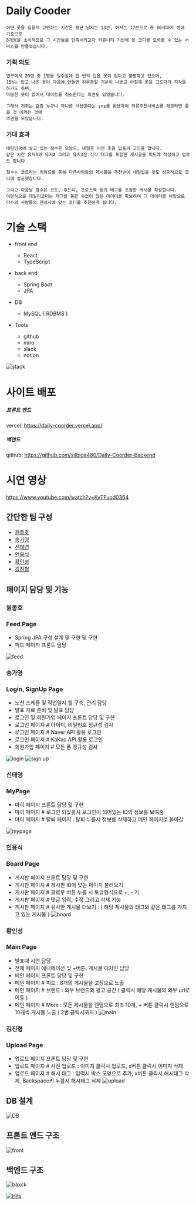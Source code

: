 # Daily Cooder

```
어떤 옷을 입을지 고민하는 시간은 평균 남자는 13분, 여자는 17분으로 총 60세까지 생애 기준으로
6개월을 소비하므로 그 시간들을 단축시키고자 커뮤니티 기반에 옷 코디를 도와줄 수 있는 서비스를 만들었습니다.
```

### 기획 의도

```
연구에서 20명 중 1명을 일주일에 한 번씩 입을 옷이 없다고 불평하고 있으며,
15%는 입고 나온 옷이 마음에 안들면 하루종일 기분이 나쁘고 아침에 옷을 고르다가 지각을 하기도 하며,
마땅한 옷이 없어서 데이트를 취소한다는 의견도 있었습니다.

그래서 저희는 요즘 누구나 하나쯤 사용한다는 sns를 활용하여 의류추천서비스를 제공하면 좋을 것 이라는 것에
의견을 모았습니다.
```

### 기대 효과

```
대한민국에 살고 있는 철수은 오늘도, 내일은 어떤 옷을 입을까 고민을 합니다. 
같은 시간 유저1과 유저2 그리고 유저3은 각각 태그를 포함한 게시글을 피드에 작성하고 업로드 합니다

철수는 코트라는 키워드를 통해 다른사람들의 게시물을 추천받아 내일입을 옷도 성공적으로 코디에 성공했습니다.

그리고 다음날 철수은 코트, 후드티, 크로스백 등의 태그를 포함한 게시물 작성합니다. 
이런식으로 데일리코더는 태그를 통한 수없이 많은 데이터를 확보하여 그 데이터를 바탕으로
다수의 사람들의 관심사에 맞는 코디를 추천하게 됩니다.
```

# 기술 스택

- front end
    - React
    - TypeScript
- back end
    - Spring Boot
    - JPA
- DB
    - MySQL ( RDBMS )

- Tools
    - github
    - miro
    - slack
    - notion

![stack](https://user-images.githubusercontent.com/96061695/159240965-d1a72cb7-a8e2-46ce-9160-460c53f04c9c.png)

# 사이트 배포

##### 프론트 엔드

vercel: https://daily-coorder.vercel.app/

##### 백엔드

github: https://github.com/silbioa480/Daily-Coorder-Backend

# 시연 영상

https://www.youtube.com/watch?v=KvTFuod0364

## 간단한 팀 구성

- [원종호](#원종호)
- [송가영](#송가영)
- [신태영](#신태영)
- [인용식](#인용식)
- [황인성](#황인성)
- [김진형](#김진형)

## 페이지 담당 및 기능

### 원종호

### Feed Page

- Spring JPA 구성 설계 및 구현 및 구현
- 피드 페이지 프론트 담당

[//]: # (- 피드 페이지 # 팔로우 : 유저가 팔로우한 사람들의 게시물을 노출)

[//]: # (- 피드 페이지 # 내가 좋아요한 게시물 : 유저가 좋아요한 게시물을 노출.)

[//]: # (- 피드 페이지 # 내가 업로드한 게시물 : 유저가 업로드한 게시물을 노출.)
![feed](https://user-images.githubusercontent.com/96061695/159242235-7eb1503b-3010-412a-8cba-171bcaa7c22c.png)

### 송가영

### Login, SignUp Page

- 노션 스케쥴 및 작업일지 틀 구축, 관리 담당
- 발표 자료 준비 및 발표 담당
- 로그인 및 회원가입 페이지 프론트 담당 및 구현
- 로그인 페이지 # 아이디, 비밀번호 정규성 검사
- 로그인 페이지 # Naver API 활용 로그인
- 로그인 페이지 # KaKao API 활용 로그인
- 회원가입 페이지 # 모든 폼 정규성 검사

[//]: # (- 로그인 페이지 # 아이디 기억하기)

[//]: # (- 로그인 페이지 # 아이디 / 비밀번호 찾기)
![login](https://user-images.githubusercontent.com/96061695/159242281-ced77941-f858-472d-bb5b-c7b0a4bd6d07.png)
![sign up](https://user-images.githubusercontent.com/96061695/159242290-4bd36daa-e942-4dcc-8a45-2ba53c755bf3.png)

### 신태영

### MyPage

- 마이 페이지 프론트 담당 및 구현
- 마이 페이지 # 로그인 되있을시 로그인이 되어있는 ID의 정보를 보여줌
- 마이 페이지 # 탈퇴 페이지 : 탈퇴 누를시 정보를 삭제하고 메인 페이지로 돌아감

[//]: # (- 마이 페이지 # 회원 정보수정 페이지 : 정보수정을 하고 수정하기 누를시 정보 페이지로 가서 수정된 정보를 보여줌)

[//]: # (- 마이 페이지 # 체형등록 페이지 : 체형을 입력하고 등록할시 정보 페이지로 가서 등록한 체형을 보여줌)

![mypage](https://user-images.githubusercontent.com/96061695/159242346-0e28e476-2170-4304-9cf0-c1b9688003bf.png)

### 인용식

### Board Page

- 게시판 페이지 프론트 담당 및 구현
- 게시판 페이지 # 게시판 ID에 맞는 페이지 불러오기
- 게시판 페이지 # 팔로우 버튼 누를 시 토글형식으로 +, - 기
- 게시판 페이지 # 댓글 입력, 수정 그리고 삭제 기능
- 게시판 페이지 # 유사한 게시물 더보기 : ( 해당 게시물의 태그와 같은 태그를 가지고 있는 게시물 )
  ![board](https://user-images.githubusercontent.com/96061695/159245948-7fe74807-12fd-45c4-b4e4-645392eaf095.png)

### 황인성

### Main Page

- 발표때 시연 담당
- 전체 페이지 애니메이션 및 +버튼, 게시물 디자인 담당
- 메인 페이지 프론트 담당 및 구현
- 메인 페이지 # 피드 : 8개의 게시물을 고정으로 노출
- 메인 페이지 # 브랜드 : 외부 브랜드의 광고 공간 ( 클릭시 해당 게시물의 외부 url로 이동 )
- 메인 페이지 # More : 모든 게시물을 랜덤으로 최초 10개, + 버튼 클릭시 랜덤으로 10개씩 게시물 노출 ( 2번 클릭시까지 )
  ![main](https://user-images.githubusercontent.com/96061695/159246167-f8951a21-5a85-4b15-aca5-69faafc31442.png)

### 김진형

### Upload Page

- 업로드 페이지 프론트 담당 및 구현
- 업로드 페이지 # 사진 업로드 : 이미지 클릭시 업로드, x버튼 클릭시 이미지 삭제
- 업로드 페이지 # 해시 태그 : 입력시 박스 모양으로 추가, x버튼 클릭시 해시태그 삭제, Backspace키 누를시 해시태그 삭제
  ![upload](https://user-images.githubusercontent.com/96061695/159246208-9af7d428-b9b5-49c3-9c01-fce8a2d57646.png)

## DB 설계

![DB](https://user-images.githubusercontent.com/96061695/159242130-6133ed5f-f2f9-4a1a-b674-90dad05bc145.png)

## 프론트 엔드 구조

![front](https://user-images.githubusercontent.com/96061695/159241814-6ba35cdd-7440-4ac7-b364-3ef2a9c0cd06.png)

## 백엔드 구조

![baxck](https://user-images.githubusercontent.com/96061695/159241883-60f9bb51-202b-42a7-a5b1-2236020275d1.png)

[![Hits](https://hits.seeyoufarm.com/api/count/incr/badge.svg?url=https%3A%2F%2Fgithub.com%2Fsilbioa480%2FDaily-Coorder&count_bg=%2379C83D&title_bg=%23555555&icon=&icon_color=%23E7E7E7&title=hits&edge_flat=false)](https://hits.seeyoufarm.com)

